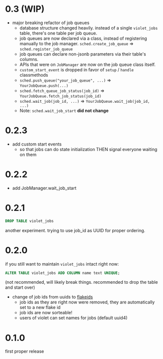 # 0.3 (WIP)

 - major breaking refactor of job queues
   - database structure changed heavily. instead of a single `violet_jobs`
     table, there's one table per job queue.
   - job queues are now declared via a class, instead of registering manually
     to the job manager. `sched.create_job_queue` => `sched.register_job_queue`
   - job queues can declare non-jsonb parameters via their table's columns.
   - APIs that were on `JobManager` are now on the job queue class itself.
   - `custom_start_event` is dropped in favor of `setup` / `handle`
     classmethods
   - `sched.push_queue("your_job_queue", ...)` => `YourJobQueue.push(...)`
   - `sched.fetch_queue_job_status(job_id)` => `YourJobQueue.fetch_job_status(job_id)`
   - `sched.wait_job(job_id, ...)` => `YourJobQueue.wait_job(job_id, ...)`
   - Note: `sched.wait_job_start` **did not change**

# 0.2.3

 - add custom start events
    - so that jobs can do state initialization THEN signal everyone waiting
      on them

# 0.2.2

 - add JobManager.wait_job_start

# 0.2.1

```sql
DROP TABLE violet_jobs
```

another experiment. trying to use job\_id as UUID for proper ordering.

# 0.2.0

if you still want to maintain `violet_jobs` intact right now:

```sql
ALTER TABLE violet_jobs ADD COLUMN name text UNIQUE;
```

(not recommended, will likely break things.
recommended to drop the table and start over)

 - change of job ids from uuids to [flakeids](https://gitlab.com/elixire/hail)
   - job ids as they are right now were removed, they are automatically set to a new flake id
   - job ids are now sorteable!
   - users of violet can set names for jobs (default uuid4)

# 0.1.0

first proper release
